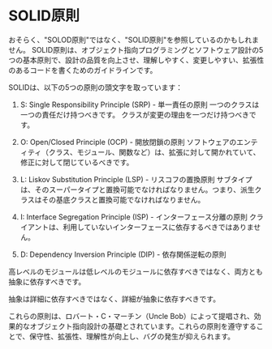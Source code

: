 # SOLID原則

おそらく、"SOLOD原則"ではなく、"SOLID原則"を参照しているのかもしれません。
SOLID原則は、オブジェクト指向プログラミングとソフトウェア設計の5つの基本原則で、設計の品質を向上させ、理解しやすく、変更しやすい、拡張性のあるコードを書くためのガイドラインです。

SOLIDは、以下の5つの原則の頭文字を取っています：

1. S: Single Responsibility Principle (SRP) - 単一責任の原則
一つのクラスは一つの責任だけ持つべきです。
クラスが変更の理由を一つだけ持つべきです。

2. O: Open/Closed Principle (OCP) - 開放閉鎖の原則
ソフトウェアのエンティティ（クラス、モジュール、関数など）は、拡張に対して開かれていて、修正に対して閉じているべきです。

3. L: Liskov Substitution Principle (LSP) - リスコフの置換原則
サブタイプは、そのスーパータイプと置換可能でなければなりません。つまり、派生クラスはその基底クラスと置換可能でなければなりません。

4. I: Interface Segregation Principle (ISP) - インターフェース分離の原則
クライアントは、利用していないインターフェースに依存するべきではありません。

5. D: Dependency Inversion Principle (DIP) - 依存関係逆転の原則

高レベルのモジュールは低レベルのモジュールに依存すべきではなく、両方とも抽象に依存すべきです。

抽象は詳細に依存すべきではなく、詳細が抽象に依存すべきです。

これらの原則は、ロバート・C・マーチン（Uncle Bob）によって提唱され、効果的なオブジェクト指向設計の基礎とされています。これらの原則を遵守することで、保守性、拡張性、理解性が向上し、バグの発生が抑えられます。
